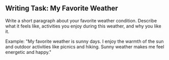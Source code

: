 <!-- content/Level1/Lesson10/writing/writing-task.md -->

## Writing Task: My Favorite Weather

Write a short paragraph about your favorite weather condition. Describe what it feels like, activities you enjoy during this weather, and why you like it.

Example:
"My favorite weather is sunny days. I enjoy the warmth of the sun and outdoor activities like picnics and hiking. Sunny weather makes me feel energetic and happy."

